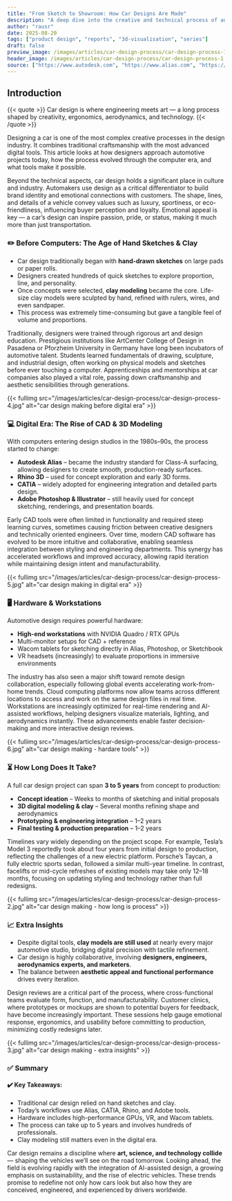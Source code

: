 ```yaml
---
title: "From Sketch to Showroom: How Car Designs Are Made"
description: "A deep dive into the creative and technical process of automotive design — from hand sketches to 3D modeling and prototypes."
author: "rausr"
date: 2025-08-20
tags: ["product design", "reports", "3d-visualisation", "series"]
draft: false
preview_image: /images/articles/car-design-process/car-design-process-7.jpg
header_image: /images/articles/car-design-process/car-design-process-1.jpg
source: ["https://www.autodesk.com", "https://www.alias.com", "https://www.cardesignnews.com", "https://www.rhinoceros3d.com", "https://www.adobe.com"]
---
```


## Introduction

{{< quote >}}
Car design is where engineering meets art — a long process shaped by creativity, ergonomics, aerodynamics, and technology.
{{< /quote >}}

Designing a car is one of the most complex creative processes in the design industry. It combines traditional craftsmanship with the most advanced digital tools. This article looks at how designers approach automotive projects today, how the process evolved through the computer era, and what tools make it possible.

Beyond the technical aspects, car design holds a significant place in culture and industry. Automakers use design as a critical differentiator to build brand identity and emotional connections with customers. The shape, lines, and details of a vehicle convey values such as luxury, sportiness, or eco-friendliness, influencing buyer perception and loyalty. Emotional appeal is key — a car’s design can inspire passion, pride, or status, making it much more than just transportation.


### ✏️ Before Computers: The Age of Hand Sketches & Clay

- Car design traditionally began with **hand-drawn sketches** on large pads or paper rolls.  
- Designers created hundreds of quick sketches to explore proportion, line, and personality.  
- Once concepts were selected, **clay modeling** became the core. Life-size clay models were sculpted by hand, refined with rulers, wires, and even sandpaper.  
- This process was extremely time-consuming but gave a tangible feel of volume and proportions.

Traditionally, designers were trained through rigorous art and design education. Prestigious institutions like ArtCenter College of Design in Pasadena or Pforzheim University in Germany have long been incubators of automotive talent. Students learned fundamentals of drawing, sculpture, and industrial design, often working on physical models and sketches before ever touching a computer. Apprenticeships and mentorships at car companies also played a vital role, passing down craftsmanship and aesthetic sensibilities through generations.

{{< fullimg src="/images/articles/car-design-process/car-design-process-4.jpg" alt="car design making before digital era" >}}

### 💻 Digital Era: The Rise of CAD & 3D Modeling

With computers entering design studios in the 1980s–90s, the process started to change:

- **Autodesk Alias** – became the industry standard for Class-A surfacing, allowing designers to create smooth, production-ready surfaces.  
- **Rhino 3D** – used for concept exploration and early 3D forms.  
- **CATIA** – widely adopted for engineering integration and detailed parts design.  
- **Adobe Photoshop & Illustrator** – still heavily used for concept sketching, renderings, and presentation boards.

Early CAD tools were often limited in functionality and required steep learning curves, sometimes causing friction between creative designers and technically oriented engineers. Over time, modern CAD software has evolved to be more intuitive and collaborative, enabling seamless integration between styling and engineering departments. This synergy has accelerated workflows and improved accuracy, allowing rapid iteration while maintaining design intent and manufacturability.

{{< fullimg src="/images/articles/car-design-process/car-design-process-5.jpg" alt="car design making in digital era" >}}


### 🖥️ Hardware & Workstations

Automotive design requires powerful hardware:

- **High-end workstations** with NVIDIA Quadro / RTX GPUs  
- Multi-monitor setups for CAD + reference  
- Wacom tablets for sketching directly in Alias, Photoshop, or Sketchbook  
- VR headsets (increasingly) to evaluate proportions in immersive environments  

The industry has also seen a major shift toward remote design collaboration, especially following global events accelerating work-from-home trends. Cloud computing platforms now allow teams across different locations to access and work on the same design files in real time. Workstations are increasingly optimized for real-time rendering and AI-assisted workflows, helping designers visualize materials, lighting, and aerodynamics instantly. These advancements enable faster decision-making and more interactive design reviews.

{{< fullimg src="/images/articles/car-design-process/car-design-process-6.jpg" alt="car design making - hardare tools" >}}

### ⏳ How Long Does It Take?

A full car design project can span **3 to 5 years** from concept to production:

- **Concept ideation** – Weeks to months of sketching and initial proposals  
- **3D digital modeling & clay** – Several months refining shape and aerodynamics  
- **Prototyping & engineering integration** – 1–2 years  
- **Final testing & production preparation** – 1–2 years  

Timelines vary widely depending on the project scope. For example, Tesla’s Model 3 reportedly took about four years from initial design to production, reflecting the challenges of a new electric platform. Porsche’s Taycan, a fully electric sports sedan, followed a similar multi-year timeline. In contrast, facelifts or mid-cycle refreshes of existing models may take only 12–18 months, focusing on updating styling and technology rather than full redesigns.

{{< fullimg src="/images/articles/car-design-process/car-design-process-2.jpg" alt="car design making - how long is process" >}}


### 📈 Extra Insights

- Despite digital tools, **clay models are still used** at nearly every major automotive studio, bridging digital precision with tactile refinement.  
- Car design is highly collaborative, involving **designers, engineers, aerodynamics experts, and marketers**.  
- The balance between **aesthetic appeal and functional performance** drives every iteration.

Design reviews are a critical part of the process, where cross-functional teams evaluate form, function, and manufacturability. Customer clinics, where prototypes or mockups are shown to potential buyers for feedback, have become increasingly important. These sessions help gauge emotional response, ergonomics, and usability before committing to production, minimizing costly redesigns later.

{{< fullimg src="/images/articles/car-design-process/car-design-process-3.jpg" alt="car design making - extra insights" >}}


### ✅ Summary

#### ✔️ Key Takeaways:
- Traditional car design relied on hand sketches and clay.  
- Today’s workflows use Alias, CATIA, Rhino, and Adobe tools.  
- Hardware includes high-performance GPUs, VR, and Wacom tablets.  
- The process can take up to 5 years and involves hundreds of professionals.  
- Clay modeling still matters even in the digital era.

Car design remains a discipline where **art, science, and technology collide** — shaping the vehicles we’ll see on the road tomorrow. Looking ahead, the field is evolving rapidly with the integration of AI-assisted design, a growing emphasis on sustainability, and the rise of electric vehicles. These trends promise to redefine not only how cars look but also how they are conceived, engineered, and experienced by drivers worldwide.
